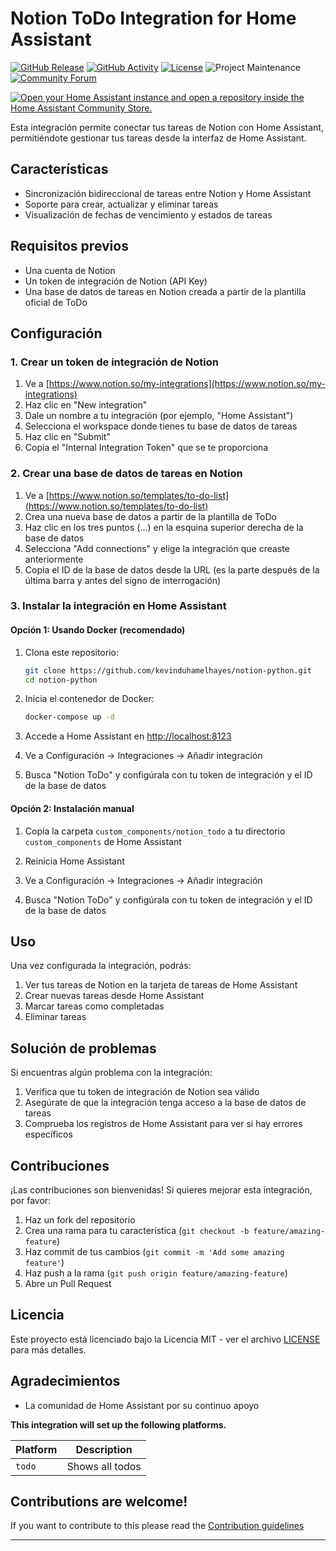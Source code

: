 # Notion ToDo Integration for Home Assistant

[![GitHub Release][releases-shield]][releases]
[![GitHub Activity][commits-shield]][commits]
[![License][license-shield]](LICENSE)
![Project Maintenance][maintenance-shield]
[![Community Forum][forum-shield]][forum]

[![Open your Home Assistant instance and open a repository inside the Home Assistant Community Store.](https://my.home-assistant.io/badges/hacs_repository.svg)](https://my.home-assistant.io/redirect/hacs_repository/?owner=kevinduhamelhayes&repository=notion-python&category=integration)

Esta integración permite conectar tus tareas de Notion con Home Assistant, permitiéndote gestionar tus tareas desde la interfaz de Home Assistant.

## Características

- Sincronización bidireccional de tareas entre Notion y Home Assistant
- Soporte para crear, actualizar y eliminar tareas
- Visualización de fechas de vencimiento y estados de tareas

## Requisitos previos

- Una cuenta de Notion
- Un token de integración de Notion (API Key)
- Una base de datos de tareas en Notion creada a partir de la plantilla oficial de ToDo

## Configuración

### 1. Crear un token de integración de Notion

1. Ve a [https://www.notion.so/my-integrations](https://www.notion.so/my-integrations)
2. Haz clic en "New integration"
3. Dale un nombre a tu integración (por ejemplo, "Home Assistant")
4. Selecciona el workspace donde tienes tu base de datos de tareas
5. Haz clic en "Submit"
6. Copia el "Internal Integration Token" que se te proporciona

### 2. Crear una base de datos de tareas en Notion

1. Ve a [https://www.notion.so/templates/to-do-list](https://www.notion.so/templates/to-do-list)
2. Crea una nueva base de datos a partir de la plantilla de ToDo
3. Haz clic en los tres puntos (...) en la esquina superior derecha de la base de datos
4. Selecciona "Add connections" y elige la integración que creaste anteriormente
5. Copia el ID de la base de datos desde la URL (es la parte después de la última barra y antes del signo de interrogación)

### 3. Instalar la integración en Home Assistant

#### Opción 1: Usando Docker (recomendado)

1. Clona este repositorio:
   ```bash
   git clone https://github.com/kevinduhamelhayes/notion-python.git
   cd notion-python
   ```

2. Inicia el contenedor de Docker:
   ```bash
   docker-compose up -d
   ```

3. Accede a Home Assistant en [http://localhost:8123](http://localhost:8123)

4. Ve a Configuración -> Integraciones -> Añadir integración
   
5. Busca "Notion ToDo" y configúrala con tu token de integración y el ID de la base de datos

#### Opción 2: Instalación manual

1. Copia la carpeta `custom_components/notion_todo` a tu directorio `custom_components` de Home Assistant

2. Reinicia Home Assistant

3. Ve a Configuración -> Integraciones -> Añadir integración
   
4. Busca "Notion ToDo" y configúrala con tu token de integración y el ID de la base de datos

## Uso

Una vez configurada la integración, podrás:

1. Ver tus tareas de Notion en la tarjeta de tareas de Home Assistant
2. Crear nuevas tareas desde Home Assistant
3. Marcar tareas como completadas
4. Eliminar tareas

## Solución de problemas

Si encuentras algún problema con la integración:

1. Verifica que tu token de integración de Notion sea válido
2. Asegúrate de que la integración tenga acceso a la base de datos de tareas
3. Comprueba los registros de Home Assistant para ver si hay errores específicos

## Contribuciones

¡Las contribuciones son bienvenidas! Si quieres mejorar esta integración, por favor:

1. Haz un fork del repositorio
2. Crea una rama para tu característica (`git checkout -b feature/amazing-feature`)
3. Haz commit de tus cambios (`git commit -m 'Add some amazing feature'`)
4. Haz push a la rama (`git push origin feature/amazing-feature`)
5. Abre un Pull Request

## Licencia

Este proyecto está licenciado bajo la Licencia MIT - ver el archivo [LICENSE](LICENSE) para más detalles.

## Agradecimientos

- La comunidad de Home Assistant por su continuo apoyo

**This integration will set up the following platforms.**

Platform | Description
-- | --
`todo` | Shows all todos

## Contributions are welcome!

If you want to contribute to this please read the [Contribution guidelines](CONTRIBUTING.md)

***

[integration_blueprint]: https://github.com/kevinduhamelhayes/notion-python
[commits-shield]: https://img.shields.io/github/commit-activity/y/kevinduhamelhayes/notion-python.svg?style=for-the-badge
[commits]: https://github.com/kevinduhamelhayes/notion-python/commits/main
[discord-shield]: https://img.shields.io/discord/330944238910963714.svg?style=for-the-badge
[exampleimg]: example.png
[forum-shield]: https://img.shields.io/badge/community-forum-brightgreen.svg?style=for-the-badge
[forum]: https://community.home-assistant.io/
[license-shield]: https://img.shields.io/github/license/kevinduhamelhayes/notion-python.svg?style=for-the-badge
[maintenance-shield]: https://img.shields.io/badge/maintainer-kevinduhamelhayes-blue.svg?style=for-the-badge
[releases-shield]: https://img.shields.io/github/release/kevinduhamelhayes/notion-python.svg?style=for-the-badge
[releases]: https://github.com/kevinduhamelhayes/notion-python/releases
